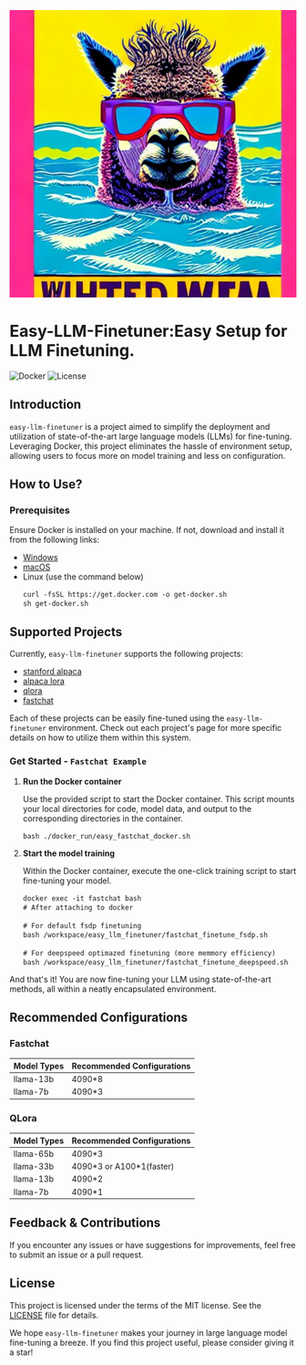 <p align="center">
    <img src="./assets/logo.jpg" alt="logo">
</p>

# Easy-LLM-Finetuner:Easy Setup for LLM Finetuning.

![Docker](https://img.shields.io/badge/Docker-Based-blue)
![License](https://img.shields.io/github/license/Antlera/easy-llm-finetuner)
## Introduction

`easy-llm-finetuner` is a project aimed to simplify the deployment and utilization of state-of-the-art large language models (LLMs) for fine-tuning. Leveraging Docker, this project eliminates the hassle of environment setup, allowing users to focus more on model training and less on configuration.

## How to Use?

### Prerequisites

Ensure Docker is installed on your machine. If not, download and install it from the following links:

- [Windows](https://download.docker.com/win/stable/Docker%20for%20Windows%20Installer.exe)
- [macOS](https://download.docker.com/mac/stable/Docker.dmg)
- Linux (use the command below)
  ```shell
  curl -fsSL https://get.docker.com -o get-docker.sh
  sh get-docker.sh
  ```

## Supported Projects

Currently, `easy-llm-finetuner` supports the following projects:

- [stanford alpaca](https://github.com/tatsu-lab/stanford_alpaca)
- [alpaca lora](https://github.com/tloen/alpaca-lora)
- [qlora](https://github.com/artidoro/qlora)
- [fastchat](https://github.com/lm-sys/FastChat)

Each of these projects can be easily fine-tuned using the `easy-llm-finetuner` environment. Check out each project's page for more specific details on how to utilize them within this system.

### Get Started - `Fastchat Example`

1. **Run the Docker container**

   Use the provided script to start the Docker container. This script mounts your local directories for code, model data, and output to the corresponding directories in the container.

   ```shell
   bash ./docker_run/easy_fastchat_docker.sh
   ```

2. **Start the model training**

   Within the Docker container, execute the one-click training script to start fine-tuning your model.

   ```shell
   docker exec -it fastchat bash
   # After attaching to docker

   # For default fsdp finetuning
   bash /workspace/easy_llm_finetuner/fastchat_finetune_fsdp.sh

   # For deepspeed optimazed finetuning (more memmory efficiency)
   bash /workspace/easy_llm_finetuner/fastchat_finetune_deepspeed.sh
   ```

And that's it! You are now fine-tuning your LLM using state-of-the-art methods, all within a neatly encapsulated environment.

## Recommended Configurations

### Fastchat

| Model Types | Recommended Configurations |
|-------------|----------------------------|
| llama-13b    | 4090*8                     |
| llama-7b     | 4090*3                     |


### QLora

| Model Types | Recommended Configurations |
|-------------|----------------------------|
| llama-65b     | 4090*3                     |
| llama-33b     | 4090*3 or A100\*1(faster)                     |
| llama-13b    | 4090*2                     |
| llama-7b    | 4090*1                    |

## Feedback & Contributions

If you encounter any issues or have suggestions for improvements, feel free to submit an issue or a pull request.

## License

This project is licensed under the terms of the MIT license. See the [LICENSE](LICENSE) file for details.

We hope `easy-llm-finetuner` makes your journey in large language model fine-tuning a breeze. If you find this project useful, please consider giving it a star!

